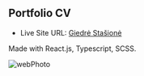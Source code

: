 ## Portfolio CV

- Live Site URL: [Giedrė Stašionė ](https://www.giedre-stasione.lt/)

Made with React.js, Typescript, SCSS.

![webPhoto](https://user-images.githubusercontent.com/70339208/162917713-0c93b8bc-3a9b-4d5a-88f7-b4f0ff9f7a5b.PNG)
